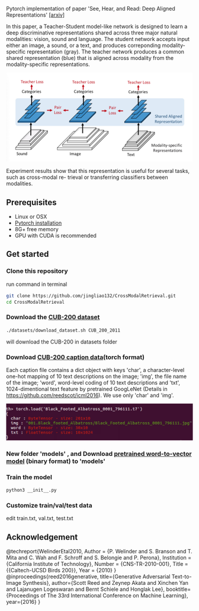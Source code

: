 Pytorch implementation of paper 'See, Hear, and Read: Deep Aligned Representations' 
[[arxiv]](http://cn.arxiv.org/abs/1706.00932v1)

In this paper, a Teacher-Student model-like network is designed to learn a deep discriminative representations shared across three major natural modalities: vision, sound and language. The student network accepts input either an image, a sound, or a text, and produces correponding modality-specific representation (gray). The teacher network produces a common shared representation (blue) that is aligned across modality from the modality-specific representations. 

<img src="./image/LearningDeepRepresentations.jpg" width="900px" />

Experiment results show that this representation is useful for several tasks, such as cross-modal re- trieval or transferring classifiers between modalities. 

## Prerequisites
- Linux or OSX
- [Pytorch installation](https://pytorch.org/get-started/locally/) 
- 8G+ free memory 
- GPU with CUDA is recommended

## Get started
### Clone this repository
run command in terminal
```bash
git clone https://github.com/jingliao132/CrossModalRetrieval.git
cd CrossModalRetrieval
```
### Download the [CUB-200 dataset](http://www.vision.caltech.edu/visipedia/CUB-200.html)
```bash
./datasets/download_dataset.sh CUB_200_2011
```
will download the CUB-200 in datasets folder
### Download [CUB-200 caption data](https://drive.google.com/file/d/0B0ywwgffWnLLLUc2WHYzM0Q2eWc/view?usp=sharing)(torch format)
Each caption file contains a dict object with keys 'char', a character-level one-hot mapping of 10 text descriptions on the image; 'img', the file name of the image; 'word', word-level coding of 10 text descriptions and 'txt', 1024-dimentional text feature by pretrained GoogLeNet (Details in https://github.com/reedscot/icml2016). We use only 'char' and 'img'.

<img src="./image/caption_data_example.jpg" width="900px" />

### New folder 'models' , and Download [pretrained word-to-vector model](https://drive.google.com/file/d/0B7XkCwpI5KDYNlNUTTlSS21pQmM/edit) (binary format) to 'models'
### Train the model
```bash
python3 __init__.py
```
### Customize train/val/test data
edit train.txt, val.txt, test.txt 

## Acknowledgement
@techreport{WelinderEtal2010,
	Author = {P. Welinder and S. Branson and T. Mita and C. Wah and F. Schroff and S. Belongie and P. Perona},
	Institution = {California Institute of Technology},
	Number = {CNS-TR-2010-001},
	Title = {{Caltech-UCSD Birds 200}},
	Year = {2010}
}
@inproceedings{reed2016generative,
  title={Generative Adversarial Text-to-Image Synthesis},
  author={Scott Reed and Zeynep Akata and Xinchen Yan and Lajanugen Logeswaran and Bernt Schiele and Honglak Lee},
  booktitle={Proceedings of The 33rd International Conference on Machine Learning},
  year={2016}
}

